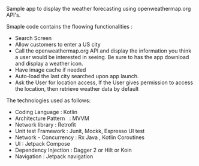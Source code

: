 Sample app to display the weather forecasting using openweathermap.org API's. 

Smaple code contains the floowing functionalities :

* Search Screen
* Allow customers to enter a US city
* Call the openweathermap.org API and display the information you think a user would be interested in seeing. Be sure to has the app download and display a weather icon.
* Have image cache if needed
* Auto-load the last city searched upon app launch.
* Ask the User for location access, If the User gives permission to access the location, then retrieve weather data by default


The technologies used as follows:


* Coding Language	 : Kotlin
* Architecture Pattern  	: MVVM
* Network library	 : Retrofit
* Unit test	Framework : Junit, Mockk, Espresso UI test
* Network - Concurrency : Rx Java , Kotlin Coroutines
* UI : Jetpack Compose
* Dependency Injection : Dagger 2 or Hilt or Koin
* Navigation : Jetpack navigation
